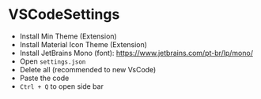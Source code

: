 # VSCodeSettings

- Install Min Theme (Extension)
- Install Material Icon Theme (Extension)
- Install JetBrains Mono (font): https://www.jetbrains.com/pt-br/lp/mono/
- Open ```settings.json```
- Delete all (recommended to new VsCode)
- Paste the code
- ```Ctrl + Q``` to open side bar
  

